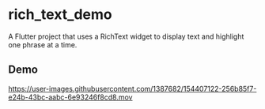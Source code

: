# rich_text_demo

A Flutter project that uses a RichText widget to display text and highlight one phrase at a time.

## Demo




https://user-images.githubusercontent.com/1387682/154407122-256b85f7-e24b-43bc-aabc-6e93246f8cd8.mov

